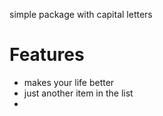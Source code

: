 
simple package with capital letters 

# Features
- makes your life better
- just another item in the list
- 